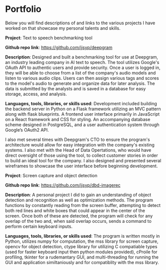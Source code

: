 # Portfolio
Below you will find descriptions of and links to the various projects I have worked on that showcase
my personal talents and skills.


**Project**: Text to speech benchmarking tool

**Github repo link**: https://github.com/jjsyp/deepgram

**Description**: Designed and built a benchmarking tool for use at Deepgram, an industry leading company in AI text to 
speech.  The tool utilizes Google's OAuth API to authentic users and provide security.  Once a user is logged in, they
will be able to choose from a list of the company's audio models and listen to various audio clips.  Users can then
assign various tags and scores to the model's audio to generate and organize data for later analysis.  The data is
submitted by the analysts and is saved in a database for easy storage, access, and analysis.

**Languages, tools, libraries, or skills used**: Development included building the backend server in Python on a Flask 
framework utilizing an MVC pattern along with flask blueprints. A frontend user interface primarily in JavaScript 
on a React framework and CSS for styling. An accompanying database scheme designed in PostgreSQL, and a user 
authentication system through Google’s OAuth2 API. 

I also met several times with Deepgram's CTO to ensure the program's architecture would allow for easy
integration with the company's existing systems.  I also met with the Head of Data Opertations, who would have direct
oversight of those using the tool, to collect customer stories in order to build an ideal tool for the company. 
I also designed and presented several wireframes to showcase the user interface before beginning development.



**Project**: Screen capture and object detection

**Github repo link**: https://github.com/jjsyp/dbd-imagerec

**Description**: A personal project I did to gain an understanding of object detection and recognition as well as 
optimization methods. The program functions by constantly reading from the screen buffer, attempting to detect both 
red lines and white boxes that could appear in the center of the screen.  Once both of these are detected, the program 
will check for any overlap of the two and, when said overlap occurs, sends a command to perform certain keyboard inputs.

**Languages, tools, libraries, or skills used**: The program is written mostly in Python, utilizes numpy for computation, the 
mss library for screen capture, opencv for object detection, ctype library for utilizing C compatiable types (used for 
faster keyboard input then python modules provided), cProile for profiling, tkinter for a rudemantary GUI, and 
multi-threading for running the GUI and application similtaniously and for compatiblity with the mss library. 
